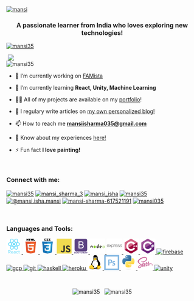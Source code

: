 [![mansi](https://user-images.githubusercontent.com/53896251/116513150-c79f9180-a8e6-11eb-84df-e388d266da08.png)](https://portfolios.talentsprint.com/~mansi_sharma/)
<h3 align="center">A passionate learner from India who loves exploring new technologies!</h3>

<p> <a href="https://github.com/ryo-ma/github-profile-trophy"><img src="https://github-profile-trophy.vercel.app/?username=mansi35" alt="mansi35" /></a> </p>
<img align="right" width="500" src="https://cb-thumbnails.s3.ap-south-1.amazonaws.com/accounts-vector.svg">
<p align="left"> <img src="https://komarev.com/ghpvc/?username=mansi35&label=Profile%20views&color=40f028&style=flat" alt="mansi35" /> </p>

- 🔭 I’m currently working on [FAMista](https://github.com/mansi35/FAMista)

- 🌱 I’m currently learning **React, Unity, Machine Learning**

- 👨‍💻 All of my projects are available on my [portfolio](https://portfolios.talentsprint.com/~mansi_sharma/)!

- 📝 I regulary write articles on [my own personalized blog!](http://coderita35.herokuapp.com/)

- 📫 How to reach me **mansiisharma035@gmail.com**

- 📄 Know about my experiences [here!](https://drive.google.com/file/d/1ZIoKek_5iOxsplabyDgMkNNVXXC8k6SL/view?usp=sharing)

- ⚡ Fun fact **I love painting!**

&nbsp;

<h3 align="left">Connect with me:</h3>
<p align="left">
<a href="https://www.leetcode.com/mansi35" target="blank"><img align="center" src="https://cdn.jsdelivr.net/npm/simple-icons@3.0.1/icons/leetcode.svg" alt="mansi35" height="30" width="40" /></a>
<a href="https://www.codechef.com/users/mansi_sharma_3" target="blank"><img align="center" src="https://cdn.jsdelivr.net/npm/simple-icons@3.1.0/icons/codechef.svg" alt="mansi_sharma_3" height="30" width="40" /></a>
<a href="https://www.hackerrank.com/mansi_isha" target="blank"><img align="center" src="https://cdn.jsdelivr.net/npm/simple-icons@3.0.1/icons/hackerrank.svg" alt="mansi_isha" height="30" width="40" /></a>
<a href="https://codeforces.com/profile/mansi35" target="blank"><img align="center" src="https://cdn.jsdelivr.net/npm/simple-icons@3.0.1/icons/codeforces.svg" alt="mansi35" height="30" width="40" /></a>
<a href="https://www.hackerearth.com/@mansi.isha.mansi" target="blank"><img align="center" src="https://cdn.jsdelivr.net/npm/simple-icons@3.0.1/icons/hackerearth.svg" alt="@mansi.isha.mansi" height="30" width="40" /></a>
<a href="https://linkedin.com/in/mansi-sharma-617521191" target="blank"><img align="center" src="https://cdn.jsdelivr.net/npm/simple-icons@3.0.1/icons/linkedin.svg" alt="mansi-sharma-617521191" height="30" width="40" /></a>
<a href="https://twitter.com/mansi035" target="blank"><img align="center" src="https://cdn.jsdelivr.net/npm/simple-icons@3.0.1/icons/twitter.svg" alt="mansi035" height="30" width="40" /></a>
</p>
&nbsp;
<h3 align="left">Languages and Tools:</h3>
<p align="left">  <a href="https://reactjs.org/" target="_blank"> <img src="https://raw.githubusercontent.com/devicons/devicon/master/icons/react/react-original-wordmark.svg" alt="react" width="40" height="40"/> </a> <a href="https://www.w3.org/html/" target="_blank"> <img src="https://raw.githubusercontent.com/devicons/devicon/master/icons/html5/html5-original-wordmark.svg" alt="html5" width="40" height="40"/> </a> <a href="https://www.w3schools.com/css/" target="_blank"> <img src="https://raw.githubusercontent.com/devicons/devicon/master/icons/css3/css3-original-wordmark.svg" alt="css3" width="40" height="40"/> </a> <a href="https://developer.mozilla.org/en-US/docs/Web/JavaScript" target="_blank"> <img src="https://raw.githubusercontent.com/devicons/devicon/master/icons/javascript/javascript-original.svg" alt="javascript" width="40" height="40"/> </a> <a href="https://getbootstrap.com" target="_blank"> <img src="https://raw.githubusercontent.com/devicons/devicon/master/icons/bootstrap/bootstrap-plain-wordmark.svg" alt="bootstrap" width="40" height="40"/> </a> <a href="https://nodejs.org" target="_blank"> <img src="https://raw.githubusercontent.com/devicons/devicon/master/icons/nodejs/nodejs-original-wordmark.svg" alt="nodejs" width="40" height="40"/> </a> <a href="https://expressjs.com" target="_blank"> <img src="https://raw.githubusercontent.com/devicons/devicon/master/icons/express/express-original-wordmark.svg" alt="express" width="40" height="40"/> </a> <a href="https://www.w3schools.com/cpp/" target="_blank"> <img src="https://raw.githubusercontent.com/devicons/devicon/master/icons/cplusplus/cplusplus-original.svg" alt="cplusplus" width="40" height="40"/> </a> <a href="https://www.w3schools.com/cs/" target="_blank"> <img src="https://raw.githubusercontent.com/devicons/devicon/master/icons/csharp/csharp-original.svg" alt="csharp" width="40" height="40"/> </a> <a href="https://firebase.google.com/" target="_blank"> <img src="https://www.vectorlogo.zone/logos/firebase/firebase-icon.svg" alt="firebase" width="40" height="40"/> </a> <a href="https://cloud.google.com" target="_blank"> <img src="https://www.vectorlogo.zone/logos/google_cloud/google_cloud-icon.svg" alt="gcp" width="40" height="40"/> </a> <a href="https://git-scm.com/" target="_blank"> <img src="https://www.vectorlogo.zone/logos/git-scm/git-scm-icon.svg" alt="git" width="40" height="40"/> </a> <a href="https://www.haskell.org/" target="_blank"> <img src="https://upload.wikimedia.org/wikipedia/commons/1/1c/Haskell-Logo.svg" alt="haskell" width="40" height="40"/> </a> <a href="https://heroku.com" target="_blank"> <img src="https://www.vectorlogo.zone/logos/heroku/heroku-icon.svg" alt="heroku" width="40" height="40"/> </a> <a href="https://www.linux.org/" target="_blank"> <img src="https://raw.githubusercontent.com/devicons/devicon/master/icons/linux/linux-original.svg" alt="linux" width="40" height="40"/> </a> <a href="https://www.photoshop.com/en" target="_blank"> <img src="https://raw.githubusercontent.com/devicons/devicon/master/icons/photoshop/photoshop-line.svg" alt="photoshop" width="40" height="40"/> </a> <a href="https://www.python.org" target="_blank"> <img src="https://raw.githubusercontent.com/devicons/devicon/master/icons/python/python-original.svg" alt="python" width="40" height="40"/> </a>  <a href="https://sass-lang.com" target="_blank"> <img src="https://raw.githubusercontent.com/devicons/devicon/master/icons/sass/sass-original.svg" alt="sass" width="40" height="40"/> </a> <a href="https://unity.com/" target="_blank"> <img src="https://www.vectorlogo.zone/logos/unity3d/unity3d-icon.svg" alt="unity" width="40" height="40"/> </a> </p>

&nbsp;
<p align="center"><img height="150" src="https://github-readme-stats.vercel.app/api/top-langs?username=mansi35&show_icons=true&locale=en&layout=compact" alt="mansi35"> &nbsp;
<img height="150" src="https://github-readme-stats.vercel.app/api?username=mansi35&show_icons=true&locale=en" alt="mansi35"></p>
